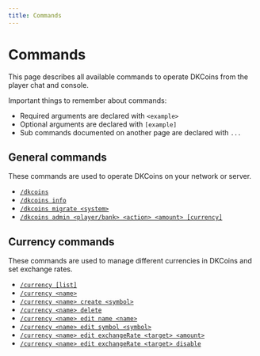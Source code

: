 ```yaml
---
title: Commands
---
```


# Commands

This page describes all available commands to operate DKCoins from the player chat and console.

Important things to remember about commands:
* Required arguments are declared with ```<example>```
* Optional arguments are declared with ```[example]```
* Sub commands documented on another page are declared with ```...```

## General commands
These commands are used to operate DKCoins on your network or server.

* [```/dkcoins```](general-commands.md##dkcoins)
* [```/dkcoins info```](general-commands.md#dkcoins-info)
* [```/dkcoins migrate <system>```](general-commands.md#dkcoins-migrate-system)
* [```/dkcoins admin <player/bank> <action> <amount> [currency]```](general-commands.md#dkcoins-admin-playerbank-action-amount-currency)



## Currency commands
These commands are used to manage different currencies in DKCoins and set exchange rates.

* [```/currency [list]```](currency-commands.md#currency-list)
* [```/currency <name>```](currency-commands.md#currency-name)
* [```/currency <name> create <symbol>```](currency-commands.md#currency-name-create-symbol)
* [```/currency <name> delete```](currency-commands.md#currency-name-delete)
* [```/currency <name> edit name <name>```](currency-commands.md#currency-name-edit-name-name)
* [```/currency <name> edit symbol <symbol>```](currency-commands.md#currency-name-edit-symbol-symbol)
* [```/currency <name> edit exchangeRate <target> <amount>```](currency-commands.md#currency-name-edit-exchangerate-target-amount)
* [```/currency <name> edit exchangeRate <target> disable```](currency-commands.md#currency-name-edit-exchangerate-target-disable)
